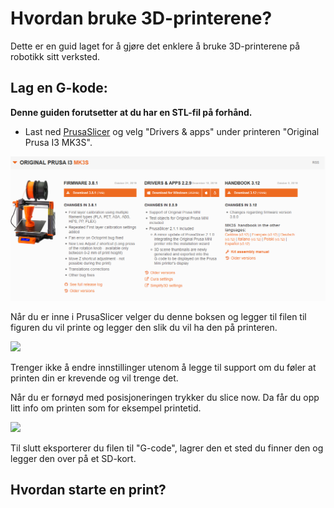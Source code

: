 # Hvordan bruke 3D-printerene?

Dette er en guid laget for å gjøre det enklere å bruke 3D-printerene på robotikk sitt verksted.

## Lag en G-kode:

**Denne guiden forutsetter at du har en STL-fil på forhånd.**

- Last ned [PrusaSlicer](https://www.prusa3d.com/drivers/) og velg "Drivers & apps" under printeren "Original Prusa I3 MK3S".

![](bilder/Merknad%202020-01-16%20132410.png)

Når du er inne i PrusaSlicer velger du denne boksen og legger til filen til figuren du vil printe og legger den slik du vil ha den på printeren. 

![](https://raw.githubusercontent.com/robotikklinja/3d-printere/master/bilder/Merknad2020-01-16133044.png)  

Trenger ikke å endre innstillinger utenom å legge til support om du føler at printen din er krevende og vil trenge det.

Når du er fornøyd med posisjoneringen trykker du slice now. Da får du opp litt info om printen som for eksempel printetid.

![](https://raw.githubusercontent.com/robotikklinja/3d-printere/master/bilder/Merknad2020-01-16134425.png) 

Til slutt eksporterer du filen til "G-code", lagrer den et sted du finner den og legger den over på et SD-kort.


## Hvordan starte en print?
